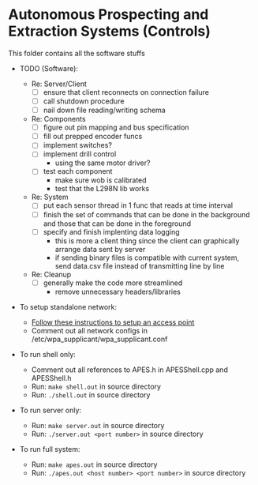 # Autonomous Prospecting and Extraction Systems (Controls)

This folder contains all the software stuffs

* TODO (Software):
    * Re: Server/Client
        * [ ] ensure that client reconnects on connection failure
        * [ ] call shutdown procedure
        * [ ] nail down file reading/writing schema
    * Re: Components
        * [ ] figure out pin mapping and bus specification
        * [ ] fill out prepped encoder funcs
        * [ ] implement switches?
        * [ ] implement drill control
            * using the same motor driver?
        * [ ] test each component
            * make sure wob is calibrated
            * test that the L298N lib works
    * Re: System
        * [ ] put each sensor thread in 1 func that reads at time interval 
        * [ ] finish the set of commands that can be done in the background
             and those that can be done in the foreground
        * [ ] specify and finish implenting data logging
            * this is more a client thing since the client can graphically arrange
              data sent by server
            * if sending binary files is compatible with current system, send
              data.csv file instead of transmitting line by line
    * Re: Cleanup
        * [ ] generally make the code more streamlined
            * remove unnecessary headers/libraries

* To setup standalone network:
    * [Follow these instructions to setup an access point](https://www.raspberrypi.org/documentation/configuration/wireless/access-point.md)
    * Comment out all network configs in /etc/wpa_supplicant/wpa_supplicant.conf

* To run shell only:
    * Comment out all references to APES.h in APESShell.cpp and APESShell.h
    * Run: ```make shell.out``` in source directory
    * Run: ```./shell.out``` in source directory

* To run server only:
    * Run: ```make server.out``` in source directory
    * Run: ```./server.out <port number>``` in source directory

* To run full system:
    * Run: ```make apes.out``` in source directory
    * Run: ```./apes.out <host number> <port number>``` in source directory
   
